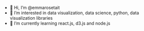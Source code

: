 - 👋 Hi, I’m @emmarosetait
- 👀 I’m interested in data visualization, data science, python, data visualization libraries
- 🌱 I’m currently learning react.js, d3.js and node.js

<!---
emmarosetait/emmarosetait is a ✨ special ✨ repository because its `README.md` (this file) appears on your GitHub profile.
You can click the Preview link to take a look at your changes.
--->
